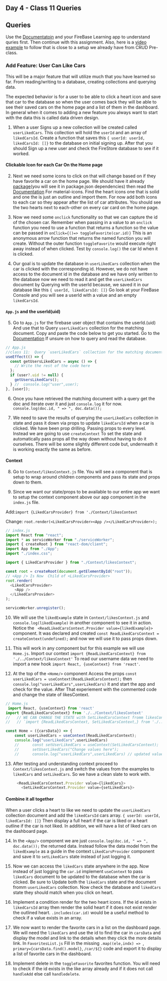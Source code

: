 ## Day 4 - Class 11 Queries

## Queries

Use the [Documentatoin](https://firebase.google.com/docs/firestore/query-data/queries) and your FireBase Learning app to understand quries first. Then continue with this assignment. Also, here is a [video example](https://www.youtube.com/watch?v=gEaY2GZMino) to follow that is close to a setup we already have from CRUD Pre-class.

### Add Feature: User Can Like Cars

This will be a major feature that will utilize much that you have learned so far. From reading/writing to a database, creating collections and querying data.

The expected behavior is for a user to be able to click a heart icon and save that car to the database so when the user comes back they will be able to see their saved cars on the home page and a list of them in the dashboard. In general when it comes to adding a new feature you always want to start with the data this is called data driven design.

1. When a user Signs up a new collection will be created called `userLikedCars`. This collection will hold the `userId` and an array of `likedCarsId`. Create a function that saves
   this `{ userId: userId, likedCarsId: []}` to the database on initial signing up. After that you should Sign up a new user and check the FireStore database to see if it worked.

#### Clickable Icon for each Car On the Home page

2. Next we need some icons to click on that will change based on if they have favorite a car on the home page. We should have it already [package](https://www.npmjs.com/package/@mui/icons-material)(you will see it in package.json dependencies) then read the [Documentation](https://mui.com/material-ui/material-icons/) For material-icons. Find the heart icons one that is solid and one the is just an outline and import them. For now add both icons to each car so they appear after the list of car attributes. You should see the two hearts next to each-other on every car card on the home page.

3. Now we need some `onclick` functionality so that we can capture the id of the chosen car. Remember when passing in a value to an `onclick` function you need to use a function that returns a function so the value can be passed in `onClick={()=> toggleFavorite(car.id)}` This is an anonymous arrow function that returns the named function you will create. Without the outer function `toggleFavorite` would execute right away instead of when clicked. Test by `console.log()` the car Id when it is clicked.

4. Our goal is to update the database in `userLikedCars` collection when the car is clicked with the corresponding id. However, we do not have access to the document id in the database and we have only written to the database now we need to read it and get the `userLikedCars` document by Querying with the userId because, we saved it in our database like this `{ userId, likedCarsId: []}` Go look at your FireBase Console and you will see a userId with a value and an empty `likedCarsId`.

#### `App.js` and the userId(uid)

5. Go to `App.js` for the firebase user object that contains the userId.(uid) And use that to Query `userLikedCars` collection for the matching document. Copy and paste the code below to get you started. Go to the [Documentation](https://firebase.google.com/docs/firestore/query-data/get-data) If unsure on how to query and read the database.

```javascript
// App.js
//class 11:  Query `userLikedCars` collection for the matching document based on the user Id (uid).
useEffect(() => {
  const getUsersLikedCars = async () => {
    // Write the rest of the code here
  };
  if (user?.uid != null) {
    getUsersLikedCars();
  } //  console.log("user",user);
}, [user]);
```

6. Once you have retrieved the matching document with a query get the doc and iterate over it and just `console.log` it for now. `console.log(doc.id, " => ", doc.data());`

7. We need to save the results of querying the `userLikedCars` collection in state and pass it down via props to update `likedCarsId` when a car is clicked. We have been prop drilling. Passing props to every level. Instead we are going to use `createContext` To set the state and automatically pass props all the way down without having to do it ourselves. There will be some slightly different code but, underneath it is working exactly the same as before.

#### Context

8. Go to `Context/likesContext.js` file. You will see a component that is setup to wrap around children components and pass its state and props down to them.

9. Since we want our state/props to be available to our entire app we want to setup the context component above our app component in the `index.js` file.

Add:`import {LikedCarsProvider} from './Context/likesContext`

Change: `root.render(<LikedCarsProvider><App /></LikedCarsProvider>);`

```javascript
// index.js
import React from "react";
import * as serviceWorker from "./serviceWorker";
import { createRoot } from "react-dom/client";
import App from "./App";
import "./index.css";

import { LikedCarsProvider } from "./Context/likesContext";

const root = createRoot(document.getElementById("root"));
// <App /> Is Now  Child of <LikedCarsProvider>
root.render(
  <LikedCarsProvider>
    <App />
  </LikedCarsProvider>
);

serviceWorker.unregister();
```

10. We will use the `likedExample` state in `Context/likesContext.js` and `console.log(likedExample)` in another component to see it in action. Notice the ` <ReadLikedCarsContext.Provider value={likedExample}>` component. It was declared and created `const ReadLikedCarsContext = createContext(undefined);` and now we will use it to pass props down.

11. This will work in any component but for this example we will use `Home.js`. Import our context `import {ReadLikedCarsContext} from './../Context/likesContext'` To read our username data we need to import a new hook `import React, {useContext} from 'react'`.

12. At the top of the `<Home/>` component Access the props `const userLikedCars = useContext(ReadLikedCarsContext);` then `console.log("userLikedCars",userLikedCars)` it and start the app and check for the value. After That experiement with the commented code and change the
    state of likesContext.

```javascript
// Home.js
 import React, {useContext} from 'react'
import {ReadLikedCarsContext} from './../Context/likesContext'
//   // WE CAN CHANGE THE STATE with SetLikedCarsContext fromm likesContext.js
//   // `import {ReadLikedCarsContext, SetLikedCarsContext,} from './../Context/likesContext'`

const Home = ({carsData}) => {
    const userLikedCars = useContext(ReadLikedCarsContext);
    console.log("userLikedCars",userLikedCars)
    //      const setUserLikedCars = useContext(SetLikedCarsContext);
    //      setUserLikedCars("Change values here");
    //      console.log("userLikedCars",userLikedCars) // updated values


```

13. After testing and understanding context proceed to `Context/likesContext.js` and switch the values from the examples to `likedCars` and `setLikedCars`. So we have a clean slate to work with.

```javascript
     <ReadLikedCarsContext.Provider value={likedCars}>
       <SetLikedCarsContext.Provider value={setLikedCars}>
```

#### Combine it all together

When a user clicks a heart to like we need to update the `userLikedCars` collection document and add the `likedCarsId` cars array.
`{ userId: userId, likedCarsId: []}` Then display a full heart if the car is liked or a heart outline if the car is not liked. In addition, we will have a list of liked cars on the dashboard page.

14. In the `<App/>` component we are just `console.log(doc.id, " => ", doc.data());` the returned data. Instead follow the data model from the `likedExample` as a guide in the context `LikedCarsProvider` component and save it to `setLikedCars` state instead of just logging it.

15. Now we can access the `likedCars` state anywhere in the app. Now instead of just logging the `car.id` implement `useContext` to pass `likedCars` document to be updated to the database when the car is clicked. Be sure to Update both the `likedCars` state and the document fromm `userLikedCars` collection. Now check the database and `likedCars` state they should match when you click on heart.

16. Implement a condition render for the two heart icons. If the id exists in `likedCarsId` array then render the solid heart if it does not exist render the outlined heart. `.includes(car.id)` would be a useful method to check if a value exists in an array.

17. We now want to render the favorite cars in a list on the dashboard page. We will need the `likedCars` and use the id to find the car in `carsData` and display the model and link to the details when they click the more details link. In `FavoritesList.js` Fill in the missing `.map((ele,indx) => `, `primary={carsData.find().model}`, `/car/${}` code and export it to display a list of favorite cars in the dashboard.

18. Implement delete in the `toggleFavorite` favorites function. You will need to check if the id exists in the like array already and if it does not call `handleAdd` else call `handledelete`.
